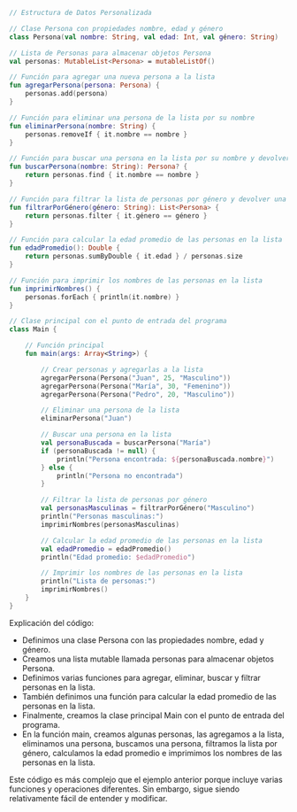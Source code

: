 ```kotlin
// Estructura de Datos Personalizada

// Clase Persona con propiedades nombre, edad y género
class Persona(val nombre: String, val edad: Int, val género: String)

// Lista de Personas para almacenar objetos Persona
val personas: MutableList<Persona> = mutableListOf()

// Función para agregar una nueva persona a la lista
fun agregarPersona(persona: Persona) {
    personas.add(persona)
}

// Función para eliminar una persona de la lista por su nombre
fun eliminarPersona(nombre: String) {
    personas.removeIf { it.nombre == nombre }
}

// Función para buscar una persona en la lista por su nombre y devolverla si se encuentra
fun buscarPersona(nombre: String): Persona? {
    return personas.find { it.nombre == nombre }
}

// Función para filtrar la lista de personas por género y devolver una lista filtrada
fun filtrarPorGénero(género: String): List<Persona> {
    return personas.filter { it.género == género }
}

// Función para calcular la edad promedio de las personas en la lista
fun edadPromedio(): Double {
    return personas.sumByDouble { it.edad } / personas.size
}

// Función para imprimir los nombres de las personas en la lista
fun imprimirNombres() {
    personas.forEach { println(it.nombre) }
}

// Clase principal con el punto de entrada del programa
class Main {

    // Función principal
    fun main(args: Array<String>) {

        // Crear personas y agregarlas a la lista
        agregarPersona(Persona("Juan", 25, "Masculino"))
        agregarPersona(Persona("María", 30, "Femenino"))
        agregarPersona(Persona("Pedro", 20, "Masculino"))

        // Eliminar una persona de la lista
        eliminarPersona("Juan")

        // Buscar una persona en la lista
        val personaBuscada = buscarPersona("María")
        if (personaBuscada != null) {
            println("Persona encontrada: ${personaBuscada.nombre}")
        } else {
            println("Persona no encontrada")
        }

        // Filtrar la lista de personas por género
        val personasMasculinas = filtrarPorGénero("Masculino")
        println("Personas masculinas:")
        imprimirNombres(personasMasculinas)

        // Calcular la edad promedio de las personas en la lista
        val edadPromedio = edadPromedio()
        println("Edad promedio: $edadPromedio")

        // Imprimir los nombres de las personas en la lista
        println("Lista de personas:")
        imprimirNombres()
    }
}
```

Explicación del código:

* Definimos una clase Persona con las propiedades nombre, edad y género.
* Creamos una lista mutable llamada personas para almacenar objetos Persona.
* Definimos varias funciones para agregar, eliminar, buscar y filtrar personas en la lista.
* También definimos una función para calcular la edad promedio de las personas en la lista.
* Finalmente, creamos la clase principal Main con el punto de entrada del programa.
* En la función main, creamos algunas personas, las agregamos a la lista, eliminamos una persona, buscamos una persona, filtramos la lista por género, calculamos la edad promedio e imprimimos los nombres de las personas en la lista.

Este código es más complejo que el ejemplo anterior porque incluye varias funciones y operaciones diferentes. Sin embargo, sigue siendo relativamente fácil de entender y modificar.